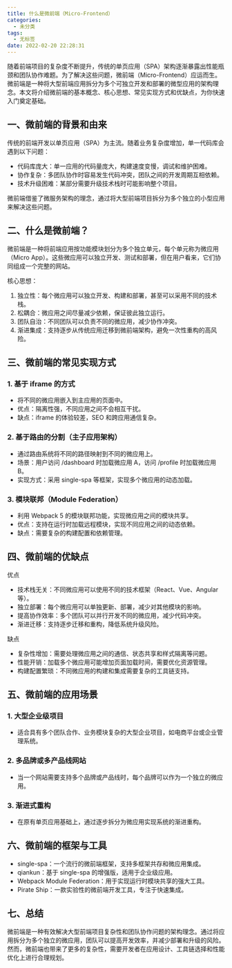 ```yaml
---
title: 什么是微前端（Micro-Frontend）
categories:
  - 未分类
tags:
  - 无标签
date: 2022-02-20 22:28:31
---
```


<script setup lang="ts">
import PostHeader from '../../_components/PostHeader.vue'
import EditInfo from '../../_components/EditInfo.vue'
</script>


<PostHeader :postId='2600231521' />

随着前端项目的复杂度不断提升，传统的单页应用（SPA）架构逐渐暴露出性能瓶颈和团队协作难题。为了解决这些问题，微前端（Micro-Frontend）应运而生。微前端是一种将大型前端应用拆分为多个可独立开发和部署的微型应用的架构理念。本文将介绍微前端的基本概念、核心思想、常见实现方式和优缺点，为你快速入门奠定基础。

## 一、微前端的背景和由来

传统的前端开发以单页应用（SPA）为主流。随着业务复杂度增加，单一代码库会遇到以下问题：

- 代码库庞大：单一应用的代码量庞大，构建速度变慢，调试和维护困难。
- 协作复杂：多团队协作时容易发生代码冲突，团队之间的开发周期互相依赖。
- 技术升级困难：某部分需要升级技术栈时可能影响整个项目。

微前端借鉴了微服务架构的理念，通过将大型前端项目拆分为多个独立的小型应用来解决这些问题。

## 二、什么是微前端？

微前端是一种将前端应用按功能模块划分为多个独立单元，每个单元称为微应用（Micro App）。这些微应用可以独立开发、测试和部署，但在用户看来，它们协同组成一个完整的网站。

核心思想：

1. 独立性：每个微应用可以独立开发、构建和部署，甚至可以采用不同的技术栈。
2. 松耦合：微应用之间尽量减少依赖，保证彼此独立运行。
3. 团队自治：不同团队可以负责不同的微应用，减少协作冲突。
4. 渐进集成：支持逐步从传统应用迁移到微前端架构，避免一次性重构的高风险。

## 三、微前端的常见实现方式

### 1. 基于 iframe 的方式

- 将不同的微应用嵌入到主应用的页面中。
- 优点：隔离性强，不同应用之间不会相互干扰。
- 缺点：iframe 的体验较差，SEO 和跨应用通信复杂。

### 2. 基于路由的分割（主子应用架构）

- 通过路由系统将不同的路径映射到不同的微应用上。
- 场景：用户访问 /dashboard 时加载微应用 A，访问 /profile 时加载微应用 B。
- 实现方式：采用 single-spa 等框架，实现多个微应用的动态加载。

### 3. 模块联邦（Module Federation）

- 利用 Webpack 5 的模块联邦功能，实现微应用之间的模块共享。
- 优点：支持在运行时加载远程模块，实现不同应用之间的动态依赖。
- 缺点：需要复杂的构建配置和依赖管理。

## 四、微前端的优缺点

优点

- 技术栈无关：不同微应用可以使用不同的技术框架（React、Vue、Angular 等）。
- 独立部署：每个微应用可以单独更新、部署，减少对其他模块的影响。
- 提高协作效率：多个团队可以并行开发不同的微应用，减少代码冲突。
- 渐进迁移：支持逐步迁移和重构，降低系统升级风险。

缺点

- 复杂性增加：需要处理微应用之间的通信、状态共享和样式隔离等问题。
- 性能开销：加载多个微应用可能增加页面加载时间，需要优化资源管理。
- 构建配置繁琐：不同微应用的构建和集成需要复杂的工具链支持。

## 五、微前端的应用场景

### 1. 大型企业级项目

- 适合具有多个团队合作、业务模块复杂的大型企业项目，如电商平台或企业管理系统。

### 2. 多品牌或多产品线网站

- 当一个网站需要支持多个品牌或产品线时，每个品牌可以作为一个独立的微应用。

### 3. 渐进式重构

- 在原有单页应用基础上，通过逐步拆分为微应用实现系统的渐进重构。

## 六、微前端的框架与工具

- single-spa：一个流行的微前端框架，支持多框架共存和微应用集成。
- qiankun：基于 single-spa 的增强版，适用于企业级应用。
- Webpack Module Federation：用于实现运行时模块共享的强大工具。
- Pirate Ship：一款实验性的微前端开发工具，专注于快速集成。

## 七、总结

微前端是一种有效解决大型前端项目复杂性和团队协作问题的架构理念。通过将应用拆分为多个独立的微应用，团队可以提高开发效率，并减少部署和升级的风险。然而，微前端也带来了更多的复杂性，需要开发者在应用设计、工具链选择和性能优化上进行合理规划。



<EditInfo editLink='https://github.com/liangpengyv/my-blog-by-fluxpress/issues/27' lastUpdated='2024-10-20 17:31:47' />